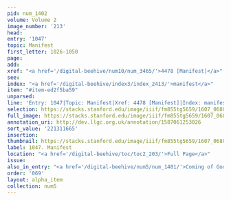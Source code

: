 ```yaml
---
pid: num_1402
volume: Volume 2
image_number: '213'
head:
entry: '1047'
topic: Manifest
first_letter: 1026-1050
page:
add:
xref: "<a href='/digital-beehive/num10/num_3465/'>4478 [Manifest]</a>"
see:
index: "<a href='/digital-beehive/index3/index_2413/'>manifest</a>"
item: "#item-ed2f5ba59"
unparsed:
line: 'Entry: 1047|Topic: Manifest|Xref: 4478 [Manifest]|Index: manifest|#item-ed2f5ba59'
selection: https://stacks.stanford.edu/image/iiif/fm855tg5659/1607_0680/413,1665,2877,467/full/0/default.jpg
full_image: https://stacks.stanford.edu/image/iiif/fm855tg5659/1607_0680/full/full/0/default.jpg
annotation_uri: http://dev.llgc.org.uk/annotation/1587061253026
sort_value: '221311665'
insertion:
thumbnail: https://stacks.stanford.edu/image/iiif/fm855tg5659/1607_0680/413,1665,600,180/250,/0/default.jpg
label: 1047. Manifest
location: "<a href='/digital-beehive/toc/toc2_203/'>Full Page</a>"
issue:
also_in_entry: "<a href='/digital-beehive/num5/num_1401/'>Coming of God and Christ</a>"
order: '069'
layout: alpha_item
collection: num5
---
```

